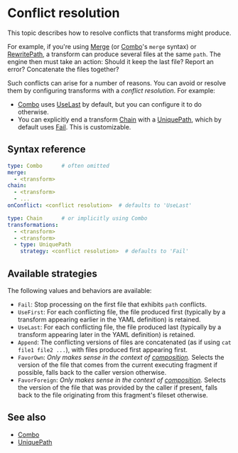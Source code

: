 # Conflict resolution

This topic describes how to resolve conflicts that transforms might produce.

For example, if you're using [Merge](merge.md) (or [Combo](combo.md)'s `merge` syntax) or
[RewritePath](rewrite-path.md), a transform can produce several files at the same `path`.
The engine then must take an action: Should it keep the last file?
Report an error? Concatenate the files together?

Such conflicts can arise for a number of reasons.
You can avoid or resolve them by configuring transforms with a _conflict resolution_. For example:

- [Combo](combo.md) uses [UseLast](#available-strategies) by default, but you can configure it to do otherwise.
- You can explicitly end a transform [Chain](chain.md) with a [UniquePath](unique-path.md), which
by default uses [Fail](#available-strategies). This is customizable.

## <a id="syntax-ref"></a>Syntax reference

```yaml
type: Combo      # often omitted
merge:
  - <transform>
chain:
  - <transform>
  - ...
onConflict: <conflict resolution>  # defaults to 'UseLast'
```

```yaml
type: Chain      # or implicitly using Combo
transformations:
  - <transform>
  - <transform>
  - type: UniquePath
    strategy: <conflict resolution>  # defaults to 'Fail'
```

## <a name="available-strategies"></a>Available strategies

The following values and behaviors are available:

- `Fail`: Stop processing on the first file that exhibits `path` conflicts.
- `UseFirst`: For each conflicting file, the file produced first
  (typically by a transform appearing earlier in the YAML definition) is retained.
- `UseLast`: For each conflicting file, the file produced last
  (typically by a transform appearing later in the YAML definition) is retained.
- `Append`: The conflicting versions of files are concatenated (as if using `cat file1 file2 ...`), with files produced
first appearing first.
- `FavorOwn`: _Only makes sense in the context of [composition](../composition.md)._
  Selects the version of the file that comes from the current executing fragment if possible,
  falls back to the caller version otherwise.
- `FavorForeign`: _Only makes sense in the context of [composition](../composition.md)._
  Selects the version of the file that was provided by the caller if present, falls
  back to the file originating from this fragment's fileset otherwise.

## See also

- [Combo](combo.md)
- [UniquePath](unique-path.md)
